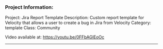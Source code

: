 ### Project Information:
Project: Jira Report Template
Description: Custom report template for Velocity that allows a user to create a bug in Jira from Velocity
Category: template
Class: Community

Video available at: https://youtu.be/0FFbAGlEoOc

 ----